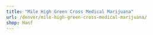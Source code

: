 ```yaml
---
title: "Mile High Green Cross Medical Marijuana"
url: /denver/mile-high-green-cross-medical-marijuana/
shop: Hanf
---
```

